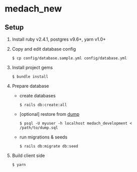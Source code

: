 # medach_new

## Setup

1. Install ruby v2.4.1, postgres v9.6+, yarn v1.0+
2. Copy and edit database config 
    ```
    $ cp config/database.sample.yml config/database.yml
    ```
3. Install project gems
    ```
    $ bundle install
    ```
4. Prepare database
    - create databases
      ```
      $ rails db:create:all
      ```
    - [optional] restore from [dump](http://rgho.st/8qB5rLlHl)
      ```
      $ psql -U myuser -h localhost medach_development < /path/to/dump.sql 
      ```
    - run migrations & seeds
      ```
      $ rails db:migrate db:seed
      ```
    
5. Build client side
    ```
    $ yarn
    ```

